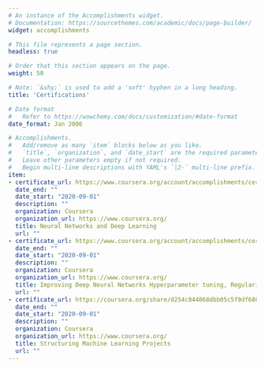 ```yaml
---
# An instance of the Accomplishments widget.
# Documentation: https://sourcethemes.com/academic/docs/page-builder/
widget: accomplishments

# This file represents a page section.
headless: true

# Order that this section appears on the page.
weight: 50

# Note: `&shy;` is used to add a 'soft' hyphen in a long heading.
title: 'Certifications'

# Date format
#   Refer to https://wowchemy.com/docs/customization/#date-format
date_format: Jan 2006

# Accomplishments.
#   Add/remove as many `item` blocks below as you like.
#   `title`, `organization`, and `date_start` are the required parameters.
#   Leave other parameters empty if not required.
#   Begin multi-line descriptions with YAML's `|2-` multi-line prefix.
item:
- certificate_url: https://www.coursera.org/account/accomplishments/certificate/9KCCH47E5R5A
  date_end: ""
  date_start: "2020-09-01"
  description: ""
  organization: Coursera
  organization_url: https://www.coursera.org/
  title: Neural Networks and Deep Learning
  url: ""
- certificate_url: https://www.coursera.org/account/accomplishments/certificate/4Z2GW247K9XZ
  date_end: ""
  date_start: "2020-09-01"
  description: ""
  organization: Coursera
  organization_url: https://www.coursera.org/
  title: Improving Deep Neural Networks Hyperparameter tuning, Regularization and Optimization
  url: ""
- certificate_url: https://coursera.org/share/d254c844068dbb05c5f9df68060a5830
  date_end: ""
  date_start: "2020-09-01"
  description: ""
  organization: Coursera
  organization_url: https://www.coursera.org/
  title: Structuring Machine Learning Projects
  url: ""
---
```


